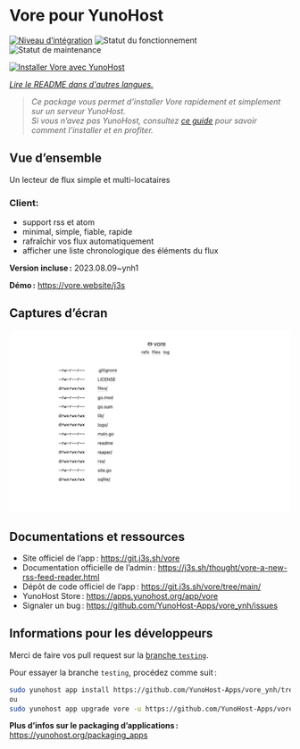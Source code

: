 <!--
Nota bene : ce README est automatiquement généré par <https://github.com/YunoHost/apps/tree/master/tools/readme_generator>
Il NE doit PAS être modifié à la main.
-->

# Vore pour YunoHost

[![Niveau d’intégration](https://dash.yunohost.org/integration/vore.svg)](https://dash.yunohost.org/appci/app/vore) ![Statut du fonctionnement](https://ci-apps.yunohost.org/ci/badges/vore.status.svg) ![Statut de maintenance](https://ci-apps.yunohost.org/ci/badges/vore.maintain.svg)

[![Installer Vore avec YunoHost](https://install-app.yunohost.org/install-with-yunohost.svg)](https://install-app.yunohost.org/?app=vore)

*[Lire le README dans d'autres langues.](./ALL_README.md)*

> *Ce package vous permet d’installer Vore rapidement et simplement sur un serveur YunoHost.*  
> *Si vous n’avez pas YunoHost, consultez [ce guide](https://yunohost.org/install) pour savoir comment l’installer et en profiter.*

## Vue d’ensemble

Un lecteur de flux simple et multi-locataires

### Client:

- support rss et atom
- minimal, simple, fiable, rapide
- rafraîchir vos flux automatiquement
- afficher une liste chronologique des éléments du flux


**Version incluse :** 2023.08.09~ynh1

**Démo :** <https://vore.website/j3s>

## Captures d’écran

![Capture d’écran de Vore](./doc/screenshots/screenshot.png)

## Documentations et ressources

- Site officiel de l’app : <https://git.j3s.sh/vore>
- Documentation officielle de l’admin : <https://j3s.sh/thought/vore-a-new-rss-feed-reader.html>
- Dépôt de code officiel de l’app : <https://git.j3s.sh/vore/tree/main/>
- YunoHost Store : <https://apps.yunohost.org/app/vore>
- Signaler un bug : <https://github.com/YunoHost-Apps/vore_ynh/issues>

## Informations pour les développeurs

Merci de faire vos pull request sur la [branche `testing`](https://github.com/YunoHost-Apps/vore_ynh/tree/testing).

Pour essayer la branche `testing`, procédez comme suit :

```bash
sudo yunohost app install https://github.com/YunoHost-Apps/vore_ynh/tree/testing --debug
ou
sudo yunohost app upgrade vore -u https://github.com/YunoHost-Apps/vore_ynh/tree/testing --debug
```

**Plus d’infos sur le packaging d’applications :** <https://yunohost.org/packaging_apps>
